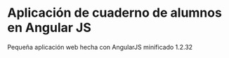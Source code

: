 # Aplicación de cuaderno de alumnos en Angular JS 

Pequeña aplicación web hecha con AngularJS minificado 1.2.32
